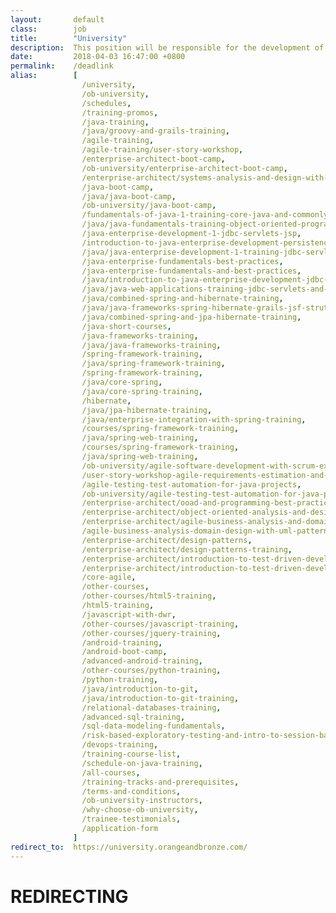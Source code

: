 ```yaml
---
layout:       default
class:        job
title:        "University"
description:  This position will be responsible for the development of design prototypes, site navigation and layout of content for various web projects.
date:         2018-04-03 16:47:00 +0800
permalink:    /deadlink
alias:        [
                /university, 
                /ob-university,
                /schedules,
                /training-promos,
                /java-training,
                /java/groovy-and-grails-training,
                /agile-training,
                /agile-training/user-story-workshop,
                /enterprise-architect-boot-camp,
                /ob-university/enterprise-architect-boot-camp,
                /enterprise-architect/systems-analysis-and-design-with-uml-and-domain-modelling,
                /java-boot-camp,
                /java/java-boot-camp,
                /ob-university/java-boot-camp,
                /fundamentals-of-java-1-training-core-java-and-commonly-used-libraries,
                /java/java-fundamentals-training-object-oriented-programming-and-test-driven-development,
                /java-enterprise-development-1-jdbc-servlets-jsp,
                /introduction-to-java-enterprise-development-persistence-concurrency-business-logic-web,
                /java/java-enterprise-development-1-training-jdbc-servlets-jsp,
                /java-enterprise-fundamentals-best-practices,
                /java-enterprise-fundamentals-and-best-practices,
                /java/introduction-to-java-enterprise-development-jdbc-servlets-jsp,
                /java/java-web-applications-training-jdbc-servlets-and-jsp,
                /java/combined-spring-and-hibernate-training,
                /java/java-frameworks-spring-hibernate-grails-jsf-struts,
                /java/combined-spring-and-jpa-hibernate-training,
                /java-short-courses,
                /java-frameworks-training,
                /java/java-frameworks-training,
                /spring-framework-training,
                /java/spring-framework-training,
                /spring-framework-training,
                /java/core-spring,
                /java/core-spring-training,
                /hibernate,
                /java/jpa-hibernate-training,
                /java/enterprise-integration-with-spring-training,
                /courses/spring-framework-training,
                /java/spring-web-training,
                /courses/spring-framework-training,
                /java/spring-web-training,
                /ob-university/agile-software-development-with-scrum-extreme-programming-and-kanban,
                /user-story-workshop-agile-requirements-estimation-and-planning,
                /agile-testing-test-automation-for-java-projects,
                /ob-university/agile-testing-test-automation-for-java-projects,
                /enterprise-architect/ooad-and-programming-best-practices-training,
                /enterprise-architect/object-oriented-analysis-and-design,
                /enterprise-architect/agile-business-analysis-and-domain-design-with-uml-and-patterns-training,
                /agile-business-analysis-domain-design-with-uml-patterns-training,
                /enterprise-architect/design-patterns,
                /enterprise-architect/design-patterns-training,
                /enterprise-architect/introduction-to-test-driven-development,
                /enterprise-architect/introduction-to-test-driven-development-training,
                /core-agile,
                /other-courses,
                /other-courses/html5-training,
                /html5-training,
                /javascript-with-dwr,
                /other-courses/javascript-training,
                /other-courses/jquery-training,
                /android-training,
                /android-boot-camp,
                /advanced-android-training,
                /other-courses/python-training,
                /python-training,
                /java/introduction-to-git,
                /java/introduction-to-git-training,
                /relational-databases-training,
                /advanced-sql-training,
                /sql-data-modeling-fundamentals,
                /risk-based-exploratory-testing-and-intro-to-session-based-test-management,
                /devops-training,
                /training-course-list,
                /schedule-on-java-training,
                /all-courses,
                /training-tracks-and-prerequisites,
                /terms-and-conditions,
                /ob-university-instructors,
                /why-choose-ob-university,
                /trainee-testimonials,
                /application-form
              ]
redirect_to:  https://university.orangeandbronze.com/
---
```

<h1>REDIRECTING</h1>